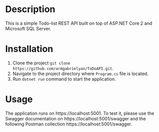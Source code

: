 # Description

This is a simple Todo-list REST API built on top of ASP.NET Core 2 and Microsoft SQL Server.

# Installation

1. Clone the project `git clone https://github.com/armgabrielyan/ToDoAPI.git`.
2. Navigate to the project directory where `Program.cs` file is located.
3. Run `dotnet run` command to start the application.

# Usage

The application runs on https://localhost:5001. To test it, please use the Swagger documentation on https://localhost:5001/swagger and the following Postman collection https://localhost:5001/swagger.

